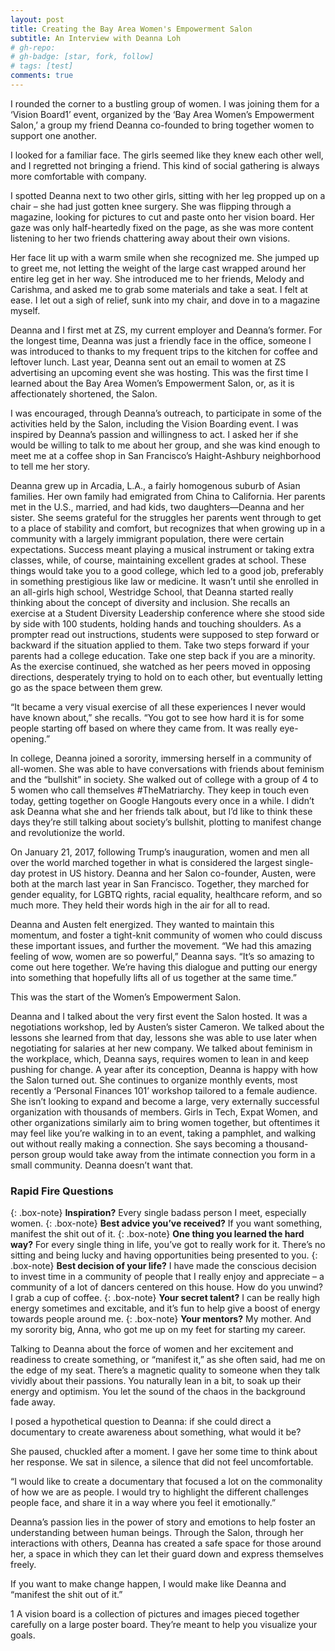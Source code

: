 ```yaml
---
layout: post
title: Creating the Bay Area Women's Empowerment Salon
subtitle: An Interview with Deanna Loh
# gh-repo: 
# gh-badge: [star, fork, follow]
# tags: [test]
comments: true
---
```


I rounded the corner to a bustling group of women. I was joining them for a ‘Vision Board1’ event, organized by the ‘Bay Area Women’s Empowerment Salon,’ a group my friend Deanna co-founded to bring together women to support one another.

I looked for a familiar face. The girls seemed like they knew each other well, and I regretted not bringing a friend. This kind of social gathering is always more comfortable with company.

I spotted Deanna next to two other girls, sitting with her leg propped up on a chair – she had just gotten knee surgery. She was flipping through a magazine, looking for pictures to cut and paste onto her vision board. Her gaze was only half-heartedly fixed on the page, as she was more content listening to her two friends chattering away about their own visions.

Her face lit up with a warm smile when she recognized me. She jumped up to greet me, not letting the weight of the large cast wrapped around her entire leg get in her way. She introduced me to her friends, Melody and Carishma, and asked me to grab some materials and take a seat. I felt at ease. I let out a sigh of relief, sunk into my chair, and dove in to a magazine myself.

Deanna and I first met at ZS, my current employer and Deanna’s former. For the longest time, Deanna was just a friendly face in the office, someone I was introduced to thanks to my frequent trips to the kitchen for coffee and leftover lunch. Last year, Deanna sent out an email to women at ZS advertising an upcoming event she was hosting. This was the first time I learned about the Bay Area Women’s Empowerment Salon, or, as it is affectionately shortened, the Salon.

I was encouraged, through Deanna’s outreach, to participate in some of the activities held by the Salon, including the Vision Boarding event. I was inspired by Deanna’s passion and willingness to act. I asked her if she would be willing to talk to me about her group, and she was kind enough to meet me at a coffee shop in San Francisco’s Haight-Ashbury neighborhood to tell me her story.

Deanna grew up in Arcadia, L.A., a fairly homogenous suburb of Asian families. Her own family had emigrated from China to California. Her parents met in the U.S., married, and had kids, two daughters—Deanna and her sister. She seems grateful for the struggles her parents went through to get to a place of stability and comfort, but recognizes that when growing up in a community with a largely immigrant population, there were certain expectations. Success meant playing a musical instrument or taking extra classes, while, of course, maintaining excellent grades at school. These things would take you to a good college, which led to a good job, preferably in something prestigious like law or medicine.
It wasn’t until she enrolled in an all-girls high school, Westridge School, that Deanna started really thinking about the concept of diversity and inclusion. She recalls an exercise at a Student Diversity Leadership conference where she stood side by side with 100 students, holding hands and touching shoulders. As a prompter read out instructions, students were supposed to step forward or backward if the situation applied to them. Take two steps forward if your parents had a college education. Take one step back if you are a minority. As the exercise continued, she watched as her peers moved in opposing directions, desperately trying to hold on to each other, but eventually letting go as the space between them grew.

“It became a very visual exercise of all these experiences I never would have known about,” she recalls. “You got to see how hard it is for some people starting off based on where they came from. It was really eye-opening.”

In college, Deanna joined a sorority, immersing herself in a community of all-women. She was able to have conversations with friends about feminism and the “bullshit” in society. She walked out of college with a group of 4 to 5 women who call themselves #TheMatriarchy. They keep in touch even today, getting together on Google Hangouts every once in a while. I didn’t ask Deanna what she and her friends talk about, but I’d like to think these days they’re still talking about society’s bullshit, plotting to manifest change and revolutionize the world.

On January 21, 2017, following Trump’s inauguration, women and men all over the world marched together in what is considered the largest single-day protest in US history. Deanna and her Salon co-founder, Austen, were both at the march last year in San Francisco. Together, they marched for gender equality, for LGBTQ rights, racial equality, healthcare reform, and so much more. They held their words high in the air for all to read.

Deanna and Austen felt energized. They wanted to maintain this momentum, and foster a tight-knit community of women who could discuss these important issues, and further the movement.
“We had this amazing feeling of wow, women are so powerful,” Deanna says. “It’s so amazing to come out here together. We’re having this dialogue and putting our energy into something that hopefully lifts all of us together at the same time.”

This was the start of the Women’s Empowerment Salon.

Deanna and I talked about the very first event the Salon hosted. It was a negotiations workshop, led by Austen’s sister Cameron. We talked about the lessons she learned from that day, lessons she was able to use later when negotiating for salaries at her new company. We talked about feminism in the workplace, which, Deanna says, requires women to lean in and keep pushing for change.
A year after its conception, Deanna is happy with how the Salon turned out. She continues to organize monthly events, most recently a ‘Personal Finances 101’ workshop tailored to a female audience. She isn’t looking to expand and become a large, very externally successful organization with thousands of members. Girls in Tech, Expat Women, and other organizations similarly aim to bring women together, but oftentimes it may feel like you’re walking in to an event, taking a pamphlet, and walking out without really making a connection. She says becoming a thousand-person group would take away from the intimate connection you form in a small community. Deanna doesn’t want that.
 
### Rapid Fire Questions 

{: .box-note}
**Inspiration?** Every single badass person I meet, especially women.
{: .box-note}
**Best advice you’ve received?** If you want something, manifest the shit out of it. 
{: .box-note}
**One thing you learned the hard way?** For every single thing in life, you’ve got to really work for it. There’s no sitting and being lucky and having opportunities being presented to you.
{: .box-note}
**Best decision of your life?** I have made the conscious decision to invest time in a community of people that I really enjoy and appreciate – a community of a lot of dancers centered on this house.
How do you unwind? I grab a cup of coffee.
{: .box-note}
**Your secret talent?** I can be really high energy sometimes and excitable, and it’s fun to help give a boost of energy towards people around me.
{: .box-note}
**Your mentors?** My mother. And my sorority big, Anna, who got me up on my feet for starting my career.
 
Talking to Deanna about the force of women and her excitement and readiness to create something, or “manifest it,” as she often said, had me on the edge of my seat. There’s a magnetic quality to someone when they talk vividly about their passions. You naturally lean in a bit, to soak up their energy and optimism. You let the sound of the chaos in the background fade away.

I posed a hypothetical question to Deanna: if she could direct a documentary to create awareness about something, what would it be?

She paused, chuckled after a moment. I gave her some time to think about her response. We sat in silence, a silence that did not feel uncomfortable.

“I would like to create a documentary that focused a lot on the commonality of how we are as people. I would try to highlight the different challenges people face, and share it in a way where you feel it emotionally.”

Deanna’s passion lies in the power of story and emotions to help foster an understanding between human beings. Through the Salon, through her interactions with others, Deanna has created a safe space for those around her, a space in which they can let their guard down and express themselves freely.

If you want to make change happen, I would make like Deanna and “manifest the shit out of it.”

1 A vision board is a collection of pictures and images pieced together carefully on a large poster board. They’re meant to help you visualize your goals.